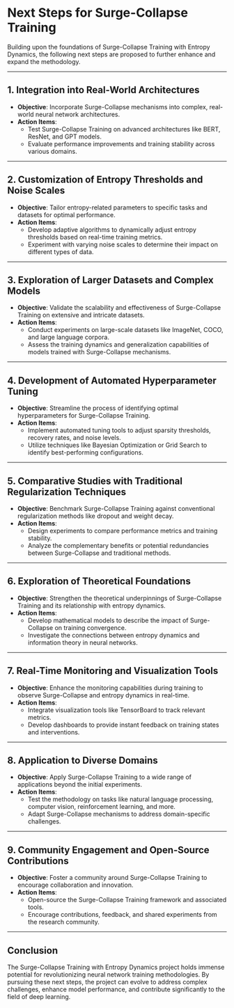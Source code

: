 # Next Steps for Surge-Collapse Training

Building upon the foundations of Surge-Collapse Training with Entropy Dynamics, the following next steps are proposed to further enhance and expand the methodology.

---

## **1. Integration into Real-World Architectures**

- **Objective**: Incorporate Surge-Collapse mechanisms into complex, real-world neural network architectures.
- **Action Items**:
  - Test Surge-Collapse Training on advanced architectures like BERT, ResNet, and GPT models.
  - Evaluate performance improvements and training stability across various domains.

---

## **2. Customization of Entropy Thresholds and Noise Scales**

- **Objective**: Tailor entropy-related parameters to specific tasks and datasets for optimal performance.
- **Action Items**:
  - Develop adaptive algorithms to dynamically adjust entropy thresholds based on real-time training metrics.
  - Experiment with varying noise scales to determine their impact on different types of data.

---

## **3. Exploration of Larger Datasets and Complex Models**

- **Objective**: Validate the scalability and effectiveness of Surge-Collapse Training on extensive and intricate datasets.
- **Action Items**:
  - Conduct experiments on large-scale datasets like ImageNet, COCO, and large language corpora.
  - Assess the training dynamics and generalization capabilities of models trained with Surge-Collapse mechanisms.

---

## **4. Development of Automated Hyperparameter Tuning**

- **Objective**: Streamline the process of identifying optimal hyperparameters for Surge-Collapse Training.
- **Action Items**:
  - Implement automated tuning tools to adjust sparsity thresholds, recovery rates, and noise levels.
  - Utilize techniques like Bayesian Optimization or Grid Search to identify best-performing configurations.

---

## **5. Comparative Studies with Traditional Regularization Techniques**

- **Objective**: Benchmark Surge-Collapse Training against conventional regularization methods like dropout and weight decay.
- **Action Items**:
  - Design experiments to compare performance metrics and training stability.
  - Analyze the complementary benefits or potential redundancies between Surge-Collapse and traditional methods.

---

## **6. Exploration of Theoretical Foundations**

- **Objective**: Strengthen the theoretical underpinnings of Surge-Collapse Training and its relationship with entropy dynamics.
- **Action Items**:
  - Develop mathematical models to describe the impact of Surge-Collapse on training convergence.
  - Investigate the connections between entropy dynamics and information theory in neural networks.

---

## **7. Real-Time Monitoring and Visualization Tools**

- **Objective**: Enhance the monitoring capabilities during training to observe Surge-Collapse and entropy dynamics in real-time.
- **Action Items**:
  - Integrate visualization tools like TensorBoard to track relevant metrics.
  - Develop dashboards to provide instant feedback on training states and interventions.

---

## **8. Application to Diverse Domains**

- **Objective**: Apply Surge-Collapse Training to a wide range of applications beyond the initial experiments.
- **Action Items**:
  - Test the methodology on tasks like natural language processing, computer vision, reinforcement learning, and more.
  - Adapt Surge-Collapse mechanisms to address domain-specific challenges.

---

## **9. Community Engagement and Open-Source Contributions**

- **Objective**: Foster a community around Surge-Collapse Training to encourage collaboration and innovation.
- **Action Items**:
  - Open-source the Surge-Collapse Training framework and associated tools.
  - Encourage contributions, feedback, and shared experiments from the research community.

---

## **Conclusion**

The Surge-Collapse Training with Entropy Dynamics project holds immense potential for revolutionizing neural network training methodologies. By pursuing these next steps, the project can evolve to address complex challenges, enhance model performance, and contribute significantly to the field of deep learning.